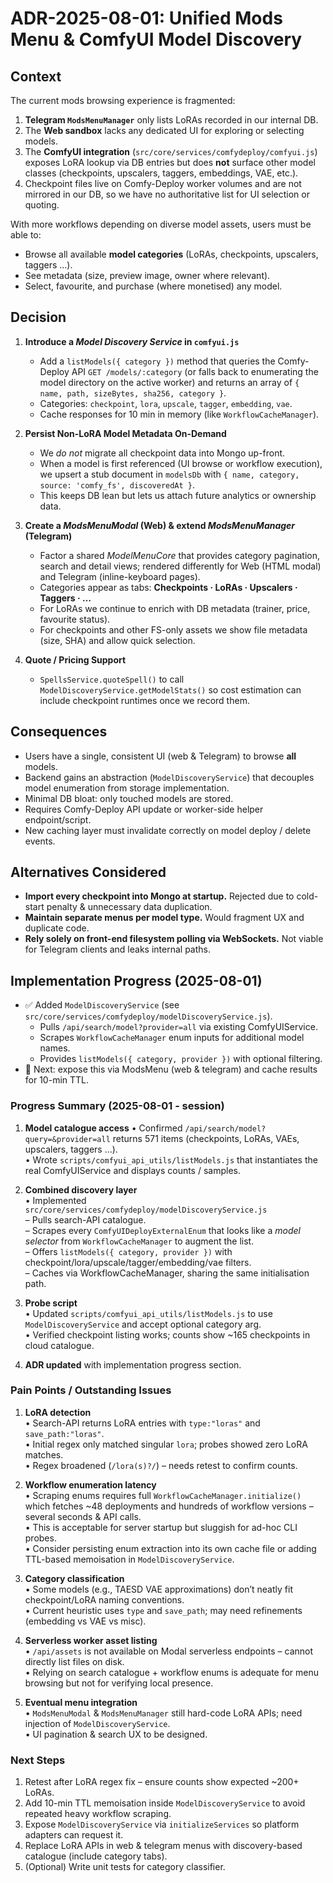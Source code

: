 # ADR-2025-08-01: Unified Mods Menu & ComfyUI Model Discovery

## Context

The current mods browsing experience is fragmented:

1. **Telegram `ModsMenuManager`** only lists LoRAs recorded in our internal DB.
2. The **Web sandbox** lacks any dedicated UI for exploring or selecting models.
3. The **ComfyUI integration** (`src/core/services/comfydeploy/comfyui.js`) exposes LoRA lookup via DB entries but does **not** surface other model classes (checkpoints, upscalers, taggers, embeddings, VAE, etc.).
4. Checkpoint files live on Comfy-Deploy worker volumes and are not mirrored in our DB, so we have no authoritative list for UI selection or quoting.

With more workflows depending on diverse model assets, users must be able to:

* Browse all available **model categories** (LoRAs, checkpoints, upscalers, taggers …).
* See metadata (size, preview image, owner where relevant).
* Select, favourite, and purchase (where monetised) any model.

## Decision

1. **Introduce a _Model Discovery Service_ in `comfyui.js`**
   * Add a `listModels({ category })` method that queries the Comfy-Deploy API `GET /models/:category` (or falls back to enumerating the model directory on the active worker) and returns an array of `{ name, path, sizeBytes, sha256, category }`.
   * Categories: `checkpoint`, `lora`, `upscale`, `tagger`, `embedding`, `vae`.
   * Cache responses for 10 min in memory (like `WorkflowCacheManager`).

2. **Persist Non-LoRA Model Metadata On-Demand**
   * We _do not_ migrate all checkpoint data into Mongo up-front.
   * When a model is first referenced (UI browse or workflow execution), we upsert a stub document in `modelsDb` with `{ name, category, source: 'comfy_fs', discoveredAt }`.
   * This keeps DB lean but lets us attach future analytics or ownership data.

3. **Create a _ModsMenuModal_ (Web) & extend _ModsMenuManager_ (Telegram)**
   * Factor a shared *ModelMenuCore* that provides category pagination, search and detail views; rendered differently for Web (HTML modal) and Telegram (inline-keyboard pages).
   * Categories appear as tabs: **Checkpoints · LoRAs · Upscalers · Taggers · …**
   * For LoRAs we continue to enrich with DB metadata (trainer, price, favourite status).
   * For checkpoints and other FS-only assets we show file metadata (size, SHA) and allow quick selection.

4. **Quote / Pricing Support**
   * `SpellsService.quoteSpell()` to call `ModelDiscoveryService.getModelStats()` so cost estimation can include checkpoint runtimes once we record them.

## Consequences

* Users have a single, consistent UI (web & Telegram) to browse **all** models.
* Backend gains an abstraction (`ModelDiscoveryService`) that decouples model enumeration from storage implementation.
* Minimal DB bloat: only touched models are stored.
* Requires Comfy-Deploy API update or worker-side helper endpoint/script.
* New caching layer must invalidate correctly on model deploy / delete events.

## Alternatives Considered

* **Import every checkpoint into Mongo at startup.** Rejected due to cold-start penalty & unnecessary data duplication.
* **Maintain separate menus per model type.** Would fragment UX and duplicate code.
* **Rely solely on front-end filesystem polling via WebSockets.** Not viable for Telegram clients and leaks internal paths. 

## Implementation Progress (2025-08-01)

* ✅ Added `ModelDiscoveryService` (see `src/core/services/comfydeploy/modelDiscoveryService.js`).
  * Pulls `/api/search/model?provider=all` via existing ComfyUIService.
  * Scrapes `WorkflowCacheManager` enum inputs for additional model names.
  * Provides `listModels({ category, provider })` with optional filtering.
* 🔄 Next: expose this via ModsMenu (web & telegram) and cache results for 10-min TTL. 

### Progress Summary (2025-08-01 ‑ session)

1. **Model catalogue access**
   • Confirmed `/api/search/model?query=&provider=all` returns 571 items (checkpoints, LoRAs, VAEs, upscalers, taggers …).  
   • Wrote `scripts/comfyui_api_utils/listModels.js` that instantiates the real ComfyUIService and displays counts / samples.

2. **Combined discovery layer**  
   • Implemented `src/core/services/comfydeploy/modelDiscoveryService.js`  
     – Pulls search-API catalogue.  
     – Scrapes every `ComfyUIDeployExternalEnum` that looks like a *model selector* from `WorkflowCacheManager` to augment the list.  
     – Offers `listModels({ category, provider })` with checkpoint/lora/upscale/tagger/embedding/vae filters.  
     – Caches via WorkflowCacheManager, sharing the same initialisation path.

3. **Probe script**  
   • Updated `scripts/comfyui_api_utils/listModels.js` to use `ModelDiscoveryService` and accept optional category arg.  
   • Verified checkpoint listing works; counts show ~165 checkpoints in cloud catalogue.

4. **ADR updated** with implementation progress section.

### Pain Points / Outstanding Issues

1. **LoRA detection**  
   • Search-API returns LoRA entries with `type:"loras"` and `save_path:"loras"`.  
   • Initial regex only matched singular `lora`; probes showed zero LoRA matches.  
   • Regex broadened (`/lora(s)?/`) – needs retest to confirm counts.

2. **Workflow enumeration latency**  
   • Scraping enums requires full `WorkflowCacheManager.initialize()` which fetches ~48 deployments and hundreds of workflow versions – several seconds & API calls.  
   • This is acceptable for server startup but sluggish for ad-hoc CLI probes.  
   • Consider persisting enum extraction into its own cache file or adding TTL-based memoisation in `ModelDiscoveryService`.

3. **Category classification**  
   • Some models (e.g., TAESD VAE approximations) don’t neatly fit checkpoint/LoRA naming conventions.  
   • Current heuristic uses `type` and `save_path`; may need refinements (embedding vs VAE vs misc).

4. **Serverless worker asset listing**  
   • `/api/assets` is not available on Modal serverless endpoints – cannot directly list files on disk.  
   • Relying on search catalogue + workflow enums is adequate for menu browsing but not for verifying local presence.

5. **Eventual menu integration**  
   • `ModsMenuModal` & `ModsMenuManager` still hard-code LoRA APIs; need injection of `ModelDiscoveryService`.  
   • UI pagination & search UX to be designed.

### Next Steps

1. Retest after LoRA regex fix – ensure counts show expected ~200+ LoRAs.
2. Add 10-min TTL memoisation inside `ModelDiscoveryService` to avoid repeated heavy workflow scraping.
3. Expose `ModelDiscoveryService` via `initializeServices` so platform adapters can request it.
4. Replace LoRA APIs in web & telegram menus with discovery-based catalogue (include category tabs).
5. (Optional) Write unit tests for category classifier. 